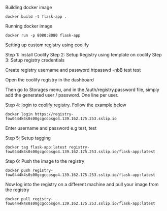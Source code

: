 Building docker image
```
docker build -t flask-app .
```

Running docker image
```
docker run -p 8080:8080 flask-app
```

Setting up custom registry using coolify

Step 1: Install Coolify
Step 2: Setup Registry using template on coolify
Step 3: Setup registry credentials

Create registry username and password
htpasswd -nbB test test

Open the coolify registry in the dashboard

Then go to Storages menu, and in the /auth/registry.password file, simply add the generated user / password. One line per user.

Step 4: login to coolify registry. Follow the example below

```
docker login https://registry-fow0444k4s0s00gcgccosgo4.139.162.175.253.sslip.io
```

Enter username and password e.g test, test

Step 5: Setup tagging
```
docker tag flask-app:latest registry-fow0444k4s0s00gcgccosgo4.139.162.175.253.sslip.io/flask-app:latest
```

Step 6: Push the image to the registry
```
docker push registry-fow0444k4s0s00gcgccosgo4.139.162.175.253.sslip.io/flask-app:latest
```

Now log into the registry on a different machine and pull your image from the registry
```
docker pull registry-fow0444k4s0s00gcgccosgo4.139.162.175.253.sslip.io/flask-app:latest
```